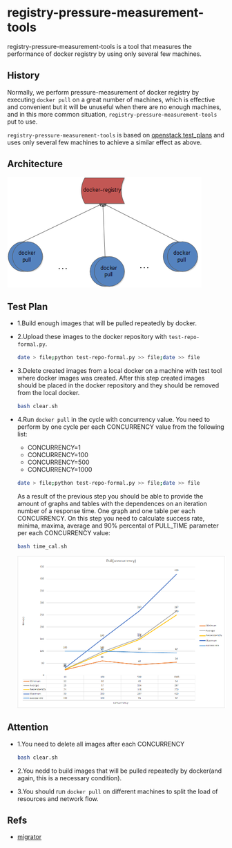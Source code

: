 registry-pressure-measurement-tools
====================

registry-pressure-measurement-tools is a tool that measures the performance of docker registry by using only several few machines.

## History

Normally, we perform pressure-measurement of docker registry by executing `docker pull` on a great number of machines, which is effective and convenient but it will be unuseful when there are no enough machines, and in this more common situation, `registry-pressure-measurement-tools` put to use.

`registry-pressure-measurement-tools` is based on [openstack test_plans](https://docs.openstack.org/developer/performance-docs/test_results/container_repositories/registry2/index.html) and uses only several few machines to achieve a similar effect as above.

## Architecture

![](images/architecture.png)

## Test Plan

* 1.Build enough images that will be pulled repeatedly by docker.

* 2.Upload these images to the docker repository with `test-repo-formal.py`.

  ```bash
  date > file;python test-repo-formal.py >> file;date >> file
  ```

* 3.Delete created images from a local docker on a machine with test tool where docker images was created. After this step created images should be placed in the docker repository and they should be removed from the local docker.

  ```bash
  bash clear.sh
  ```

* 4.Run `docker pull` in the cycle with concurrency value. You need to perform by one cycle per each CONCURRENCY value from the following list:

  * CONCURRENCY=1
  * CONCURRENCY=100
  * CONCURRENCY=500
  * CONCURRENCY=1000

  ```bash
  date > file;python test-repo-formal.py >> file;date >> file
  ```

  As a result of the previous step you should be able to provide the amount of graphs and tables with the dependences on an iteration number of a response time. One graph and one table per each CONCURRENCY. On this step you need to calculate success rate, minima, maxima, average and 90% percental of PULL_TIME parameter per each CONCURRENCY value:

  ```bash
  bash time_cal.sh
  
  ```

  ![](images/pull_time.png)

## Attention

* 1.You need to delete all images after each CONCURRENCY

  ```bash
  bash clear.sh
  ```

* 2.You nedd to build images that will be pulled repeatedly by docker(and again, this is a necessary condition).

* 3.You should run `docker pull` on different machines to split the load of resources and network flow.

## Refs

* [migrator](https://docs.openstack.org/developer/performance-docs/test_results/container_repositories/registry2/index.html)
